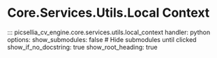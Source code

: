 # Core.Services.Utils.Local Context

::: picsellia_cv_engine.core.services.utils.local_context
    handler: python
    options:
        show_submodules: false  # Hide submodules until clicked
        show_if_no_docstring: true
        show_root_heading: true
